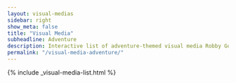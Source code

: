 ```yaml
---
layout: visual-medias
sidebar: right
show_meta: false
title: "Visual Media"
subheadline: Adventure
description: Interactive list of adventure-themed visual media Robby Good has worked on.
permalink: "/visual-media-adventure/"
---
```


{% include _visual-media-list.html %}